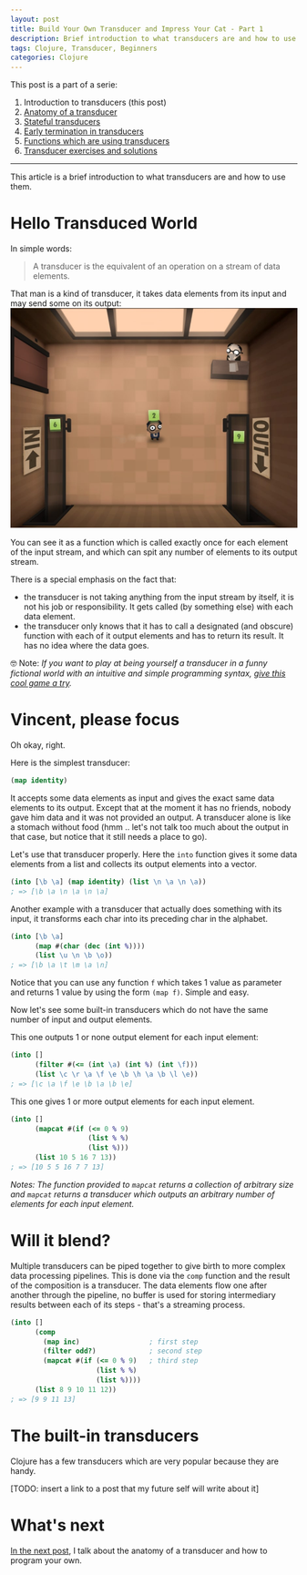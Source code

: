 ```yaml
---
layout: post
title: Build Your Own Transducer and Impress Your Cat - Part 1
description: Brief introduction to what transducers are and how to use them.
tags: Clojure, Transducer, Beginners
categories: Clojure
---
```


This post is a part of a serie:

1. Introduction to transducers (this post)
2. [Anatomy of a transducer](/clojure/build-your-own-transducer-part2/)
3. [Stateful transducers](/clojure/build-your-own-transducer-part3/)
4. [Early termination in transducers](/clojure/build-your-own-transducer-part4/)
5. [Functions which are using transducers](/clojure/build-your-own-transducer-part5/)
6. [Transducer exercises and solutions](https://github.com/green-coder/transducer-exercises)

---

This article is a brief introduction to what transducers are and how to use them.

# Hello Transduced World

In simple words:

> A transducer is the equivalent of an operation on a stream of data elements.

That man is a kind of transducer, it takes data elements from its input and may send some on its output:
![A kind of transducer](/img/human_resource_machine01.png "from the game 'Human Resource Machine'")

You can see it as a function which is called exactly once for each element of the input stream, and which can spit any number of elements to its output stream.

There is a special emphasis on the fact that:
- the transducer is not taking anything from the input stream by itself, it is not his job or responsibility. It gets called (by something else) with each data element.
- the transducer only knows that it has to call a designated (and obscure) function with each of it output elements and has to return its result. It has no idea where the data goes.

🤓 Note: _If you want to play at being yourself a transducer in a funny fictional world with an intuitive and simple programming syntax, [give this cool game a try](https://en.wikipedia.org/wiki/Human_Resource_Machine)._

# Vincent, please focus

Oh okay, right.

Here is the simplest transducer:

```clojure
(map identity)
```

It accepts some data elements as input and gives the exact same data elements to its output. Except that at the moment it has no friends, nobody gave him data and it was not provided an output. A transducer alone is like a stomach without food (hmm .. let's not talk too much about the output in that case, but notice that it still needs a place to go).

Let's use that transducer properly. Here the `into` function gives it some data elements from a list and collects its output elements into a vector.

```clojure
(into [\b \a] (map identity) (list \n \a \n \a))
; => [\b \a \n \a \n \a]
```

Another example with a transducer that actually does something with its input, it transforms each char into its preceding char in the alphabet.

```clojure
(into [\b \a]
      (map #(char (dec (int %))))
      (list \u \n \b \o))
; => [\b \a \t \m \a \n]
```

Notice that you can use any function `f` which takes 1 value as parameter and returns 1 value by using the form `(map f)`. Simple and easy.

Now let's see some built-in transducers which do not have the same number of input and output elements.

This one outputs 1 or none output element for each input element:

```clojure
(into []
      (filter #(<= (int \a) (int %) (int \f)))
      (list \c \r \a \f \e \b \h \a \b \l \e))
; => [\c \a \f \e \b \a \b \e]
```

This one gives 1 or more output elements for each input element.

```clojure
(into []
      (mapcat #(if (<= 0 % 9)
                   (list % %)
                   (list %)))
      (list 10 5 16 7 13))
; => [10 5 5 16 7 7 13]
```

_Notes: The function provided to `mapcat` returns a collection of arbitrary size and `mapcat` returns a transducer which outputs an arbitrary number of elements for each input element._

# Will it blend?

Multiple transducers can be piped together to give birth to more complex data processing pipelines. This is done via the `comp` function and the result of the composition is a transducer. The data elements flow one after another through the pipeline, no buffer is used for storing intermediary results between each of its steps - that's a streaming process.

```clojure
(into []
      (comp
        (map inc)                 ; first step
        (filter odd?)             ; second step
        (mapcat #(if (<= 0 % 9)   ; third step
                     (list % %)
                     (list %))))
      (list 8 9 10 11 12))
; => [9 9 11 13]
```

# The built-in transducers

Clojure has a few transducers which are very popular because they are handy.

[TODO: insert a link to a post that my future self will write about it]


# What's next

[In the next post](/clojure/build-your-own-transducer-part2/), I talk about the anatomy of a transducer and how to program your own.
